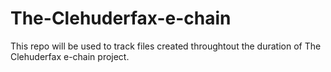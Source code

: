# The-Clehuderfax-e-chain
This repo will be used to track files created throughtout the duration of The Clehuderfax e-chain project.
